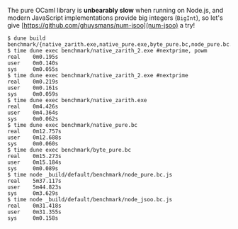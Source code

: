 The pure OCaml library is __unbearably slow__ when running on Node.js,
and modern JavaScript implementations provide big integers (`BigInt`),
so let's give [https://github.com/ghuysmans/num-jsoo](num-jsoo) a try!
```
$ dune build benchmark/{native_zarith.exe,native_pure.exe,byte_pure.bc,node_pure.bc.js,node_jsoo.bc.js}
$ time dune exec benchmark/native_zarith_2.exe #nextprime, powm
real    0m0.195s
user    0m0.140s
sys     0m0.055s
$ time dune exec benchmark/native_zarith_2.exe #nextprime
real    0m0.219s
user    0m0.161s
sys     0m0.059s
$ time dune exec benchmark/native_zarith.exe
real    0m4.426s
user    0m4.364s
sys     0m0.062s
$ time dune exec benchmark/native_pure.bc
real    0m12.757s
user    0m12.688s
sys     0m0.060s
$ time dune exec benchmark/byte_pure.bc
real    0m15.273s
user    0m15.184s
sys     0m0.089s
$ time node _build/default/benchmark/node_pure.bc.js
real    5m37.117s
user    5m44.823s
sys     0m3.629s
$ time node _build/default/benchmark/node_jsoo.bc.js
real    0m31.418s
user    0m31.355s
sys     0m0.158s
```
